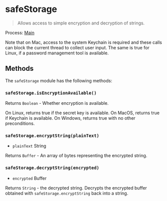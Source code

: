 # safeStorage

> Allows access to simple encryption and decryption of strings.

Process: [Main](../glossary.md#main-process)

Note that on Mac, access to the system Keychain is required and
these calls can block the current thread to collect user input.
The same is true for Linux, if a password management tool is available.

## Methods

The `safeStorage` module has the following methods:

### `safeStorage.isEncryptionAvailable()`

Returns `Boolean` - Whether encryption is available.

On Linux, returns true if the secret key is
available. On MacOS, returns true if Keychain is available.
On Windows, returns true with no other preconditions.

### `safeStorage.encryptString(plainText)`

* `plainText` String

Returns `Buffer` -  An array of bytes representing the encrypted string.

### `safeStorage.decryptString(encrypted)`

* `encrypted` Buffer

Returns `String` - the decrypted string. Decrypts the encrypted buffer
obtained  with `safeStorage.encryptString` back into a string.
